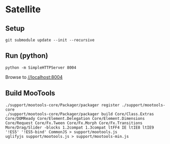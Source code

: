 Satellite
=========

Setup
-----

	git submodule update --init --recursive


Run (python)
------------

	python -m SimpleHTTPServer 8004

Browse to [//localhost:8004](http://localhost:8004/)



Build MooTools
--------------

	./support/mootools-core/Packager/packager register ./support/mootools-core
	./support/mootools-core/Packager/packager build Core/Class.Extras Core/DOMReady Core/Element.Delegation Core/Element.Dimensions Core/Request Core/Fx.Tween Core/Fx.Morph Core/Fx.Transitions More/Drag/Slider -blocks 1.2compat 1.3compat ltFF4 IE ltIE8 ltIE9 '!ES5' '!ES5-bind' CommonJS > support/mootools.js
	uglifyjs support/mootools.js > support/mootools-min.js
